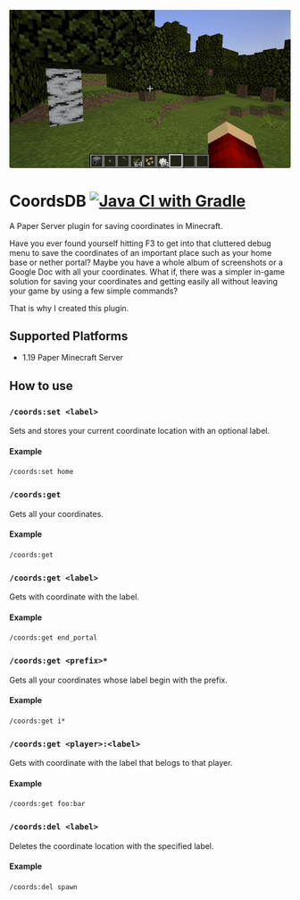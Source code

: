 ![demo.gif](docs/demo.gif)

# CoordsDB [![Java CI with Gradle](https://github.com/mxtt-mmxix/CoordsDB/actions/workflows/gradle.yml/badge.svg)](https://github.com/mxtt-mmxix/CoordsDB/actions/workflows/gradle.yml)
A Paper Server plugin for saving coordinates in Minecraft.

Have you ever found yourself hitting F3 to get into that cluttered debug menu to save the coordinates of an important place such as your home base or nether portal? Maybe you have a whole album of screenshots or a Google Doc with all your coordinates. What if, there was a simpler in-game solution for saving your coordinates and getting easily all without leaving your game by using a few simple commands? 

That is why I created this plugin.

## Supported Platforms
- 1.19 Paper Minecraft Server

## How to use
### `/coords:set <label>` 
Sets and stores your current coordinate location with an optional label. 
#### Example
`/coords:set home` 

### `/coords:get` 
Gets all your coordinates.
#### Example
`/coords:get` 

### `/coords:get <label>` 
Gets with coordinate with the label.
#### Example
`/coords:get end_portal` 

### `/coords:get <prefix>*` 
Gets all your coordinates whose label begin with the prefix.
#### Example
`/coords:get i*` 

### `/coords:get <player>:<label>` 
Gets with coordinate with the label that belogs to that player.
#### Example
`/coords:get foo:bar` 

### `/coords:del <label>` 
Deletes the coordinate location with the specified label.
#### Example
`/coords:del spawn` 

